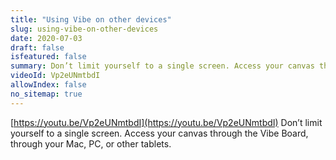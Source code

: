 ```yaml
---
title: "Using Vibe on other devices"
slug: using-vibe-on-other-devices
date: 2020-07-03
draft: false
isfeatured: false
summary: Don’t limit yourself to a single screen. Access your canvas through the Vibe Board, through your Mac, PC, or other tablets. 
videoId: Vp2eUNmtbdI
allowIndex: false
no_sitemap: true
---
```






[https://youtu.be/Vp2eUNmtbdI](https://youtu.be/Vp2eUNmtbdI)
Don’t limit yourself to a single screen. Access your canvas through the Vibe Board, through your Mac, PC, or other tablets.
